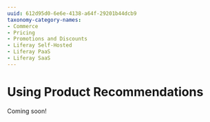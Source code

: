 ```yaml
---
uuid: 612d95d0-6e6e-4138-a64f-29201b44dcb9
taxonomy-category-names:
- Commerce
- Pricing
- Promotions and Discounts
- Liferay Self-Hosted
- Liferay PaaS
- Liferay SaaS
---
```

# Using Product Recommendations

Coming soon!
